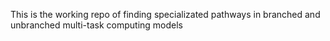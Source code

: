 This is the working repo of finding specializated pathways in branched and unbranched multi-task computing models
